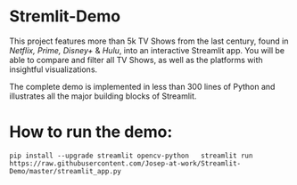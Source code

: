 # Stremlit-Demo

This project features more than 5k TV Shows from the last century, found in *Netflix, Prime, Disney+* & *Hulu*, into an interactive Streamlit app. You will be able to compare and filter all TV Shows, as well as the platforms with insightful visualizations.

The complete demo is implemented in less than 300 lines of Python and illustrates all the major building blocks of Streamlit.

# How to run the demo:
`pip install --upgrade streamlit opencv-python  
streamlit run https://raw.githubusercontent.com/Josep-at-work/Streamlit-Demo/master/streamlit_app.py`
